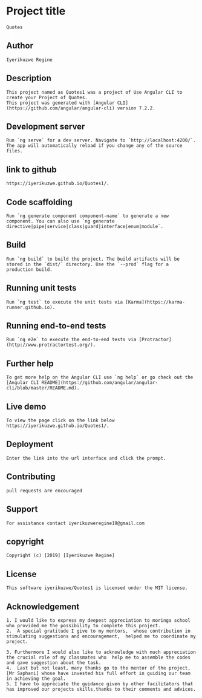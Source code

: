# Project title
    Quotes
## Author
    Iyerikuzwe Regine
## Description
    This project named as Quotes1 was a project of Use Angular CLI to create your Project of Quotes. 
    This project was generated with [Angular CLI](https://github.com/angular/angular-cli) version 7.2.2.
    
## Development server

    Run `ng serve` for a dev server. Navigate to `http://localhost:4200/`. The app will automatically reload if you change any of the source files.
## link to github
    https://iyerikuzwe.github.io/Quotes1/.
## Code scaffolding

    Run `ng generate component component-name` to generate a new component. You can also use `ng generate directive|pipe|service|class|guard|interface|enum|module`.

## Build

    Run `ng build` to build the project. The build artifacts will be stored in the `dist/` directory. Use the `--prod` flag for a production build.

## Running unit tests

    Run `ng test` to execute the unit tests via [Karma](https://karma-runner.github.io).

## Running end-to-end tests

    Run `ng e2e` to execute the end-to-end tests via [Protractor](http://www.protractortest.org/).

## Further help

    To get more help on the Angular CLI use `ng help` or go check out the [Angular CLI README](https://github.com/angular/angular-cli/blob/master/README.md).
## Live demo
    To view the page click on the link below
    https://iyerikuzwe.github.io/Quotes1/.
 
## Deployment
    Enter the link into the url interface and click the prompt.
## Contributing
    pull requests are encouraged
## Support
    For assistance contact iyerikuzweregine19@gmail.com
## copyright
    Copyright (c) [2019] [Iyerikuzwe Regine]
## License
    This software iyerikuzwe/Quotes1 is licensed under the MIT license.
## Acknowledgement
    1. I would like to express my deepest appreciation to moringa school who provided me the possibility to complete this project.
    2.  A special gratitude I give to my mentors,  whose contribution in stimulating suggestions and encouragement,  helped me to coordinate my project.

    3. Furthermore I would also like to acknowledge with much appreciation the crucial role of my classmates who  help me to assemble the codes and gave suggestion about the task.
    4.  Last but not least, many thanks go to the mentor of the project, [Mr Saphani] whose have invested his full effort in guiding our team in achieving the goal.
    5. I have to appreciate the guidance given by other facilitators that has improved our projects skills,thanks to their comments and advices.          